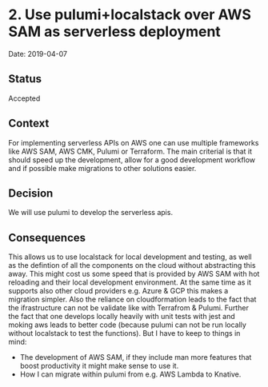 # 2. Use pulumi+localstack over AWS SAM as serverless deployment

Date: 2019-04-07

## Status

Accepted

## Context

For implementing serverless APIs on AWS one can use multiple frameworks like AWS SAM, AWS CMK, Pulumi or Terraform. The main criterial is that it should speed up the development, allow for a good development workflow and if possible make migrations to other solutions easier.

## Decision

We will use pulumi to develop the serverless apis. 

## Consequences

This allows us to use localstack for local development and testing, as well as the defintion of all the components on the cloud without abstracting this away. This might cost us some speed that is provided by AWS SAM with hot reloading and their local development environment. At the same time as it supports also other cloud providers e.g. Azure & GCP this makes a migration simpler. Also the reliance on cloudformation leads to the fact that the ifrastructure can not be validate like with Terrafrom & Pulumi. Further the fact that one develops locally heavily with unit tests with jest and moking aws leads to better code (because pulumi can not be run locally without localstack to test the functions). But I have to keep to things in mind:
* The development of AWS SAM, if they include man more features that boost productivity it might make sense to use it.
* How I can migrate within pulumi from e.g. AWS Lambda to Knative.
